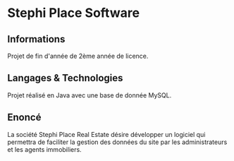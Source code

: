 # Stephi Place Software 
## Informations  
Projet de fin d'année de 2ème année de licence.   

## Langages & Technologies  
Projet réalisé en Java avec une base de donnée MySQL.  

## Enoncé  
La société Stephi Place Real Estate désire développer un logiciel qui permettra de faciliter la gestion des données du site par les administrateurs et les 
agents immobiliers.  

